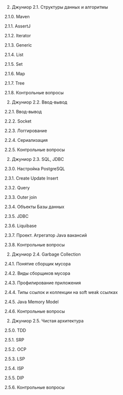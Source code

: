 2. Джуниор
2.1. Структуры данных и алгоритмы

2.1.0. Maven

2.1.1. AssertJ

2.1.2. Iterator

2.1.3. Generic

2.1.4. List

2.1.5. Set

2.1.6. Map

2.1.7. Tree

2.1.8. Контрольные вопросы

2. Джуниор
2.2. Ввод-вывод

2.2.1. Ввод-вывод

2.2.2. Socket

2.2.3. Логгирование

2.2.4. Сериализация

2.2.5. Контрольные вопросы

2. Джуниор
2.3. SQL, JDBC

2.3.0. Настройка PostgreSQL

2.3.1. Create Update Insert

2.3.2. Query

2.3.3. Outer join

2.3.4. Объекты Базы данных

2.3.5. JDBC

2.3.6. Liquibase

2.3.7. Проект. Агрегатор Java вакансий

2.3.8. Контрольные вопросы

2. Джуниор
2.4. Garbage Collection

2.4.1. Понятие сборщик мусора

2.4.2. Виды сборщиков мусора

2.4.3. Профилирование приложения

2.4.4. Типы ссылок и коллекции на soft weak ссылках

2.4.5. Java Memory Model

2.4.6. Контрольные вопросы

2. Джуниор
2.5. Чистая архитектура

2.5.0. TDD

2.5.1. SRP

2.5.2. OCP

2.5.3. LSP

2.5.4. ISP

2.5.5. DIP

2.5.6. Контрольные вопросы

